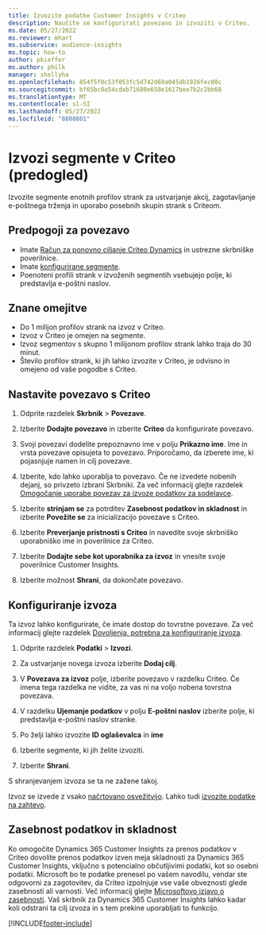 ```yaml
---
title: Izvozite podatke Customer Insights v Criteo
description: Naučite se konfigurirati povezavo in izvoziti v Criteo.
ms.date: 05/27/2022
ms.reviewer: mhart
ms.subservice: audience-insights
ms.topic: how-to
author: pkieffer
ms.author: philk
manager: shellyha
ms.openlocfilehash: 854f5f0c53f053fc5d742d69a045db1926fec00c
ms.sourcegitcommit: bf65bc0a54cdab71680e658e1617bee7b2c2bb68
ms.translationtype: MT
ms.contentlocale: sl-SI
ms.lasthandoff: 05/27/2022
ms.locfileid: "8808801"
---
```

# <a name="export-segments-to-criteo-preview"></a>Izvozi segmente v Criteo (predogled)

Izvozite segmente enotnih profilov strank za ustvarjanje akcij, zagotavljanje e-poštnega trženja in uporabo posebnih skupin strank s Criteom.

## <a name="prerequisites-for-connection"></a>Predpogoji za povezavo

-   Imate [Račun za ponovno ciljanje Criteo Dynamics](https://www.criteo.com/login/) in ustrezne skrbniške poverilnice.
-   Imate [konfigurirane segmente](segments.md).
-   Poenoteni profili strank v izvoženih segmentih vsebujejo polje, ki predstavlja e-poštni naslov.

## <a name="known-limitations"></a>Znane omejitve

- Do 1 milijon profilov strank na izvoz v Criteo.
- Izvoz v Criteo je omejen na segmente.
- Izvoz segmentov s skupno 1 milijonom profilov strank lahko traja do 30 minut. 
- Število profilov strank, ki jih lahko izvozite v Criteo, je odvisno in omejeno od vaše pogodbe s Criteo.

## <a name="set-up-connection-to-criteo"></a>Nastavite povezavo s Criteo

1. Odprite razdelek **Skrbnik** > **Povezave**.

1. Izberite **Dodajte povezavo** in izberite **Criteo** da konfigurirate povezavo.

1. Svoji povezavi dodelite prepoznavno ime v polju **Prikazno ime**. Ime in vrsta povezave opisujeta to povezavo. Priporočamo, da izberete ime, ki pojasnjuje namen in cilj povezave.

1. Izberite, kdo lahko uporablja to povezavo. Če ne izvedete nobenih dejanj, so privzeto izbrani Skrbniki. Za več informacij glejte razdelek [Omogočanje uporabe povezav za izvoze podatkov za sodelavce](connections.md#allow-contributors-to-use-a-connection-for-exports).

1. Izberite **strinjam se** za potrditev **Zasebnost podatkov in skladnost** in izberite **Povežite se** za inicializacijo povezave s Criteo.

1. Izberite **Preverjanje pristnosti s Criteo** in navedite svoje skrbniško uporabniško ime in poverilnice za Criteo. 

1. Izberite **Dodajte sebe kot uporabnika za izvoz** in vnesite svoje poverilnice Customer Insights.

1. Izberite možnost **Shrani**, da dokončate povezavo.

## <a name="configure-an-export"></a>Konfiguriranje izvoza

Ta izvoz lahko konfigurirate, če imate dostop do tovrstne povezave. Za več informacij glejte razdelek [Dovoljenja, potrebna za konfiguriranje izvoza](export-destinations.md#set-up-a-new-export).

1. Odprite razdelek **Podatki** > **Izvozi**.

1. Za ustvarjanje novega izvoza izberite **Dodaj cilj**.

1. V **Povezava za izvoz** polje, izberite povezavo v razdelku Criteo. Če imena tega razdelka ne vidite, za vas ni na voljo nobena tovrstna povezava. 

1. V razdelku **Ujemanje podatkov** v polju **E-poštni naslov** izberite polje, ki predstavlja e-poštni naslov stranke. 

1. Po želji lahko izvozite **ID oglaševalca** in **ime**

1. Izberite segmente, ki jih želite izvoziti. 

1. Izberite **Shrani**.

S shranjevanjem izvoza se ta ne zažene takoj.

Izvoz se izvede z vsako [načrtovano osvežitvijo](system.md#schedule-tab). Lahko tudi [izvozite podatke na zahtevo](export-destinations.md#run-exports-on-demand). 

## <a name="data-privacy-and-compliance"></a>Zasebnost podatkov in skladnost

Ko omogočite Dynamics 365 Customer Insights za prenos podatkov v Criteo dovolite prenos podatkov izven meja skladnosti za Dynamics 365 Customer Insights, vključno s potencialno občutljivimi podatki, kot so osebni podatki. Microsoft bo te podatke prenesel po vašem navodilu, vendar ste odgovorni za zagotovitev, da Criteo izpolnjuje vse vaše obveznosti glede zasebnosti ali varnosti. Več informacij glejte [Microsoftovo izjavo o zasebnosti](https://go.microsoft.com/fwlink/?linkid=396732).
Vaš skrbnik za Dynamics 365 Customer Insights lahko kadar koli odstrani ta cilj izvoza in s tem prekine uporabljati to funkcijo.


[!INCLUDE[footer-include](includes/footer-banner.md)]
